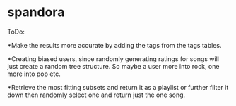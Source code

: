 # spandora

ToDo:

      
*Make the results more accurate by adding the tags from the tags tables.

*Creating biased users, since randomly generating ratings for songs will just create a random tree structure.
So maybe a user more into rock, one more into pop etc.

*Retrieve the most fitting subsets and return it as a playlist or further filter it down then randomly select one and return just the one song.
      

